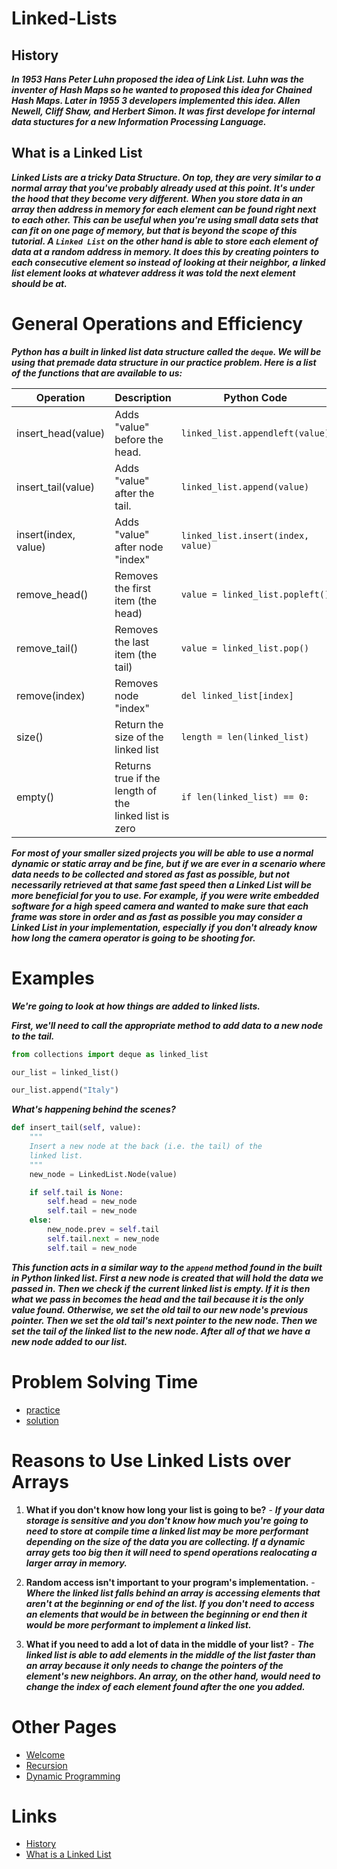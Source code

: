 # Linked-Lists

## History
***In 1953 Hans Peter Luhn proposed the idea of Link List. Luhn was the inventer of Hash Maps so he wanted to proposed this idea for Chained Hash Maps. Later in 1955 3 developers implemented this idea. Allen Newell, Cliff Shaw, and Herbert Simon. It was first develope for internal data stuctures for a new Information Processing Language.***
## What is a Linked List
***Linked Lists are a tricky Data Structure. On top, they are very similar to a normal array that you've probably already used at this point. It's under the hood that they become very different. When you store data in an array then address in memory for each element can be found right next to each other. This can be useful when you're using small data sets that can fit on one page of memory, but that is beyond the scope of this tutorial. A ```Linked List``` on the other hand is able to store each element of data at a random address in memory. It does this by creating pointers to each consecutive element so instead of looking at their neighbor, a linked list element looks at whatever address it was told the next element should be at.***

# General Operations and Efficiency

***Python has a built in linked list data structure called the ```deque```. We will be using that premade data structure in our practice problem. Here is a list of the functions that are available to us:***

| Operation            | Description                                 | Python Code                   | Performance |
| --------------       | ------------------------------------------- | -------------------------     | ----------- |
| insert_head(value)   | Adds "value" before the head.      | ```linked_list.appendleft(value)```    | O(1)        |
| insert_tail(value)   | Adds "value" after the tail.       | ```linked_list.append(value)```        | O(1)        |
| insert(index, value) | Adds "value" after node "index"    | ```linked_list.insert(index, value)``` | O(n)        |
| remove_head()        | Removes the first item (the head)  | ```value = linked_list.popleft()```    | O(1)        |
| remove_tail()        | Removes the last item (the tail)   | ```value = linked_list.pop()```        | O(1)        |
| remove(index)        | Removes node "index"               | ```del linked_list[index]```           | O(n)        |
| size()               | Return the size of the linked list | ```length = len(linked_list)```        | O(1)        |
| empty()              | Returns true if the length of the <br> linked list is zero | ```if len(linked_list) == 0:``` | O(1)        |


***For most of your smaller sized projects you will be able to use a normal dynamic or static array and be fine, but if we are ever in a scenario where data needs to be collected and stored as fast as possible, but not necessarily retrieved at that same fast speed then a Linked List will be more beneficial for you to use. For example, if you were write embedded software for a high speed camera and wanted to make sure that each frame was store in order and as fast as possible you may consider a Linked List in your implementation, especially if you don't already know how long the camera operator is going to be shooting for.***




# Examples

***We're going to look at how things are added to linked lists.***

***First, we'll need to call the appropriate method to add data to a new node to the tail.***
``` python
from collections import deque as linked_list

our_list = linked_list()

our_list.append("Italy")
```

***What's happening behind the scenes?***

``` python
def insert_tail(self, value):
    """
    Insert a new node at the back (i.e. the tail) of the 
    linked list.
    """
    new_node = LinkedList.Node(value)

    if self.tail is None:
        self.head = new_node
        self.tail = new_node
    else:
        new_node.prev = self.tail
        self.tail.next = new_node
        self.tail = new_node

```
***This function acts in a similar way to the `append` method found in the built in Python linked list. First a new node is created that will hold the data we passed in. Then we check if the current linked list is empty. If it is then what we pass in becomes the head and the tail because it is the only value found. Otherwise, we set the old tail to our new node's previous pointer. Then we set the old tail's next pointer to the new node. Then we set the tail of the linked list to the new node. After all of that we have a new node added to our list.***



# Problem Solving Time

* [practice](Linked_List\practice.py)
* [solution](Linked_List\solutions.py)


# Reasons to Use Linked Lists over Arrays


1. **What if you don't know how long your list is going to be?** - ***If your data storage is sensitive and you don't know how much you're going to need to store at compile time a linked list may be more performant depending on the size of the data you are collecting. If a dynamic array gets too big then it will need to spend operations realocating a larger array in memory.***

2. **Random access isn't important to your program's implementation.** - ***Where the linked list falls behind an array is accessing elements that aren't at the beginning or end of the list. If you don't need to access an elements that would be in between the beginning or end then it would be more performant to implement a linked list.***

3. **What if you need to add a lot of data in the middle of your list?** - ***The linked list is able to add elements in the middle of the list faster than an array because it only needs to change the pointers of the element's new neighbors. An array, on the other hand, would need to change the index of each element found after the one you added.***

# Other Pages
* [Welcome](Welcome\welcome.md)
* [Recursion](Recursion\recursion.md)
* [Dynamic Programming](Dynamic_Programming\dynamic.md)

# Links
* [History](https://iq.opengenus.org/inventor-of-linked-list/)
* [What is a Linked List](https://www.tutorialspoint.com/data_structures_algorithms/linked_list_algorithms.htm)
